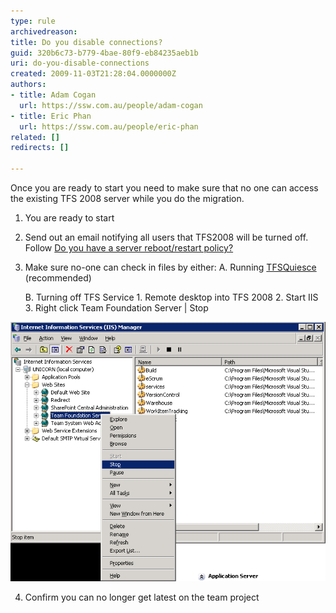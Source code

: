 ```yaml
---
type: rule
archivedreason: 
title: Do you disable connections?
guid: 320b6c73-b779-4bae-80f9-eb84235aeb1b
uri: do-you-disable-connections
created: 2009-11-03T21:28:04.0000000Z
authors:
- title: Adam Cogan
  url: https://ssw.com.au/people/adam-cogan
- title: Eric Phan
  url: https://ssw.com.au/people/eric-phan
related: []
redirects: []

---
```


Once you are ready to start you need to make sure that no one can access the existing TFS 2008 server while you do the migration.

1. You are ready to start
2. Send out an email notifying all users that TFS2008 will be turned off. 
  Follow [Do you have a server reboot/restart policy?](https://www.ssw.com.au/rules/have-a-server-reboot-restart-policy)
3. Make sure no-one can check in files by either:
    A. Running [TFSQuiesce](https://social.msdn.microsoft.com/Forums/vstudio/en-US/1ec7dc4a-ba2b-4d06-86a3-0924cbe3e919/tfsservicecontrol-quiesce-requirement-for-backups?forum=tfsadmin) (recommended) 
    
    B. Turning off TFS Service
        1. Remote desktop into TFS 2008
        2. Start IIS
        3. Right click Team Foundation Server | Stop

![Figure: You need to stop anyone checking in files](StopTFSServices.png)

4. Confirm you can no longer get latest on the team project

<!--endintro-->
